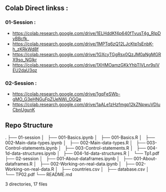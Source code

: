 
## Colab Direct linkss : 

### 01-Session : 
- https://colab.research.google.com/drive/1ELHddKf4p640fTvusT4g_RIpDyBBcfk_
- https://colab.research.google.com/drive/1MPTq6zQ12LJcKtp1sEnbK-h_zKRkWd8f
- https://colab.research.google.com/drive/1GXcyTGgRsx0QzJM0aNgMGRX9so_NGlkr
- https://colab.research.google.com/drive/1XHMOamzGKkYhbTIVLnr9sIVEU2daU3qz

### 02-Session : 
- https://colab.research.google.com/drive/1gqFeSWb-gMO_G3eHNGuFpZUeNWi_OGQe
- https://colab.research.google.com/drive/1aALe1zHzfmgp12kZNpwuVDIuCbnUgunK

## Repo Structure
.
├── 01-session
│   ├── 001-Basics.ipynb
│   ├── 001-Basics.R
│   ├── 002-Main-data-types.ipynb
│   ├── 002-Main-data-types.R
│   ├── 003-Control-statements.ipynb
│   ├── 003-Control-statements.R
│   ├── 004-1d-data-structures.ipynb
│   ├── 004-1d-data-structures.R
│   └── Tp1.pdf
├── 02-session
│   ├── 001-About-dataframes.ipynb
│   ├── 001-About-dataframes.R
│   ├── 002-Working-on-real-data.ipynb
│   ├── 002-Working-on-real-data.R
│   ├── countries.csv
│   ├── database.csv
│   └── TP02.pdf
└── README.md

3 directories, 17 files
